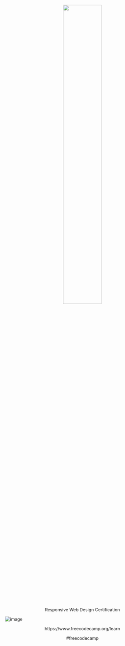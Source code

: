 
<p align="center">
    <a title="FreeCodeCamp.org" href="https://www.freecodecamp.org/shae1223">
    <img src="https://d33wubrfki0l68.cloudfront.net/52edd2dfddbec5db22a65dba39951af8fa9bdff6/006f7/img/fcc_primary_large.svg" width="50%" height="50%"/>
    </a>
</p>
<p align="center">Responsive Web Design Certification</p>

![image](https://github.com/thereisnoShannon/freecodecamp/assets/75339573/e357c36f-bc09-445d-b2b9-7cc7c91e99ba)

<p align="center">https://www.freecodecamp.org/learn</p>
<p align="center">#freecodecamp</p>
